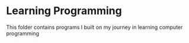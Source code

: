 # Learning Programming
This folder contains programs I built on my journey in learning computer programming